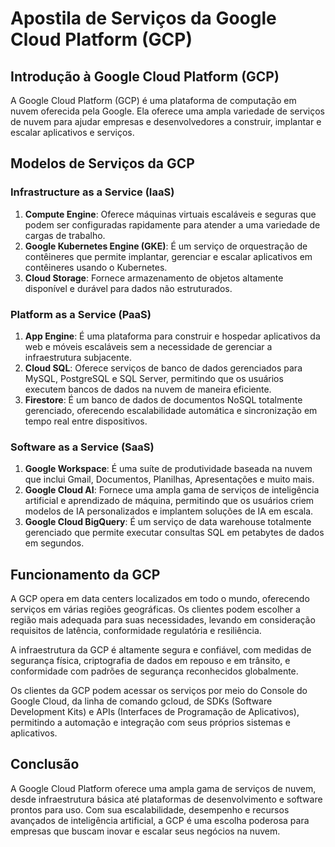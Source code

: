 # Apostila de Serviços da Google Cloud Platform (GCP)

## Introdução à Google Cloud Platform (GCP)
A Google Cloud Platform (GCP) é uma plataforma de computação em nuvem oferecida pela Google. Ela oferece uma ampla variedade de serviços de nuvem para ajudar empresas e desenvolvedores a construir, implantar e escalar aplicativos e serviços.

## Modelos de Serviços da GCP

### Infrastructure as a Service (IaaS)
1. **Compute Engine**: Oferece máquinas virtuais escaláveis e seguras que podem ser configuradas rapidamente para atender a uma variedade de cargas de trabalho.
2. **Google Kubernetes Engine (GKE)**: É um serviço de orquestração de contêineres que permite implantar, gerenciar e escalar aplicativos em contêineres usando o Kubernetes.
3. **Cloud Storage**: Fornece armazenamento de objetos altamente disponível e durável para dados não estruturados.

### Platform as a Service (PaaS)
1. **App Engine**: É uma plataforma para construir e hospedar aplicativos da web e móveis escaláveis sem a necessidade de gerenciar a infraestrutura subjacente.
2. **Cloud SQL**: Oferece serviços de banco de dados gerenciados para MySQL, PostgreSQL e SQL Server, permitindo que os usuários executem bancos de dados na nuvem de maneira eficiente.
3. **Firestore**: É um banco de dados de documentos NoSQL totalmente gerenciado, oferecendo escalabilidade automática e sincronização em tempo real entre dispositivos.

### Software as a Service (SaaS)
1. **Google Workspace**: É uma suíte de produtividade baseada na nuvem que inclui Gmail, Documentos, Planilhas, Apresentações e muito mais.
2. **Google Cloud AI**: Fornece uma ampla gama de serviços de inteligência artificial e aprendizado de máquina, permitindo que os usuários criem modelos de IA personalizados e implantem soluções de IA em escala.
3. **Google Cloud BigQuery**: É um serviço de data warehouse totalmente gerenciado que permite executar consultas SQL em petabytes de dados em segundos.

## Funcionamento da GCP
A GCP opera em data centers localizados em todo o mundo, oferecendo serviços em várias regiões geográficas. Os clientes podem escolher a região mais adequada para suas necessidades, levando em consideração requisitos de latência, conformidade regulatória e resiliência.

A infraestrutura da GCP é altamente segura e confiável, com medidas de segurança física, criptografia de dados em repouso e em trânsito, e conformidade com padrões de segurança reconhecidos globalmente.

Os clientes da GCP podem acessar os serviços por meio do Console do Google Cloud, da linha de comando gcloud, de SDKs (Software Development Kits) e APIs (Interfaces de Programação de Aplicativos), permitindo a automação e integração com seus próprios sistemas e aplicativos.

## Conclusão
A Google Cloud Platform oferece uma ampla gama de serviços de nuvem, desde infraestrutura básica até plataformas de desenvolvimento e software prontos para uso. Com sua escalabilidade, desempenho e recursos avançados de inteligência artificial, a GCP é uma escolha poderosa para empresas que buscam inovar e escalar seus negócios na nuvem.

